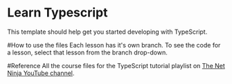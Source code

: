 # Learn Typescript 

This template should help get you started developing with TypeScript.

#How to use the files
Each lesson has it's own branch. To see the code for a lesson, select that lesson from the branch drop-down.

#Reference
All the course files for the TypeScript tutorial playlist on [The Net Ninja YouTube channel](https://www.youtube.com/playlist?list=PL4cUxeGkcC9gUgr39Q_yD6v-bSyMwKPUI).
